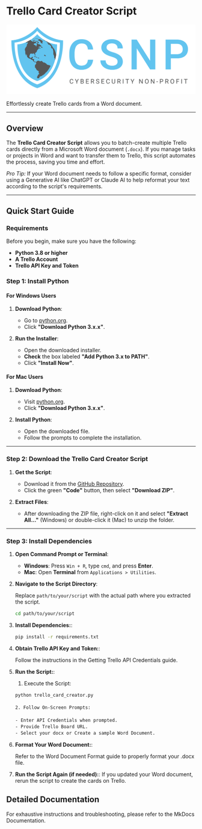# Trello Card Creator Script

![CSNP Banner](trello-card-creator-docs/docs/images/banner.png)

Effortlessly create Trello cards from a Word document.

---

## Overview

The **Trello Card Creator Script** allows you to batch-create multiple Trello cards directly from a Microsoft Word document (`.docx`). If you manage tasks or projects in Word and want to transfer them to Trello, this script automates the process, saving you time and effort.

*Pro Tip:* If your Word document needs to follow a specific format, consider using a Generative AI like ChatGPT or Claude AI to help reformat your text according to the script's requirements.

---

## Quick Start Guide

### Requirements

Before you begin, make sure you have the following:

- **Python 3.8 or higher**
- **A Trello Account**
- **Trello API Key and Token**

### Step 1: Install Python

#### For Windows Users

1. **Download Python**:
   - Go to [python.org](https://www.python.org/downloads/windows/).
   - Click **"Download Python 3.x.x"**.

2. **Run the Installer**:
   - Open the downloaded installer.
   - **Check** the box labeled **"Add Python 3.x to PATH"**.
   - Click **"Install Now"**.

#### For Mac Users

1. **Download Python**:
   - Visit [python.org](https://www.python.org/downloads/mac-osx/).
   - Click **"Download Python 3.x.x"**.

2. **Install Python**:
   - Open the downloaded file.
   - Follow the prompts to complete the installation.

---

### Step 2: Download the Trello Card Creator Script

1. **Get the Script**:
   - Download it from the [GitHub Repository](https://github.com/csnp/create_trello_cards).
   - Click the green **"Code"** button, then select **"Download ZIP"**.

2. **Extract Files**:
   - After downloading the ZIP file, right-click on it and select **"Extract All..."** (Windows) or double-click it (Mac) to unzip the folder.

---

### Step 3: Install Dependencies

1. **Open Command Prompt or Terminal**:

   - **Windows**: Press `Win + R`, type `cmd`, and press **Enter**.
   - **Mac**: Open **Terminal** from `Applications > Utilities`.

2. **Navigate to the Script Directory**:

   Replace `path/to/your/script` with the actual path where you extracted the script.

   ```bash
   cd path/to/your/script


3. **Install Dependencies:**:

    ```bash
    pip install -r requirements.txt

4. **Obtain Trello API Key and Token:**:

    Follow the instructions in the Getting Trello API Credentials guide.

5. **Run the Script:**:

    1. Execute the Script:

    ```bash
    python trello_card_creator.py

    2. Follow On-Screen Prompts:

    - Enter API Credentials when prompted.
    - Provide Trello Board URL.
    - Select your docx or Create a sample Word Document.

6. **Format Your Word Document:**:

    Refer to the Word Document Format guide to properly format your .docx file.

7. **Run the Script Again (if needed):**:
    If you updated your Word document, rerun the script to create the cards on Trello.

## Detailed Documentation

For exhaustive instructions and troubleshooting, please refer to the MkDocs Documentation.
